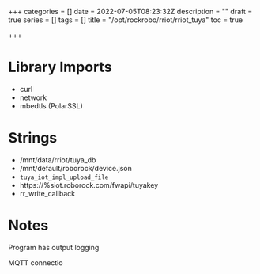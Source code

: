 +++
categories = []
date = 2022-07-05T08:23:32Z
description = ""
draft = true
series = []
tags = []
title = "/opt/rockrobo/rriot/rriot_tuya"
toc = true

+++
# Library Imports

* curl
* network
* mbedtls (PolarSSL)

# Strings

* /mnt/data/rriot/tuya_db
* /mnt/default/roborock/device.json
* `tuya_iot_impl_upload_file`
* https://%siot.roborock.com/fwapi/tuyakey
* rr_write_callback

# Notes

Program has output logging

MQTT connectio 